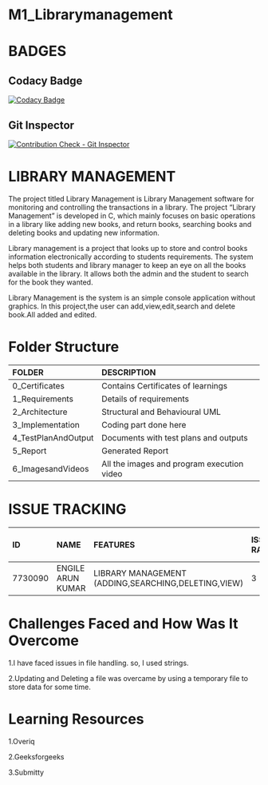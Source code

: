 # M1_Librarymanagement
# BADGES
 
## Codacy Badge
[![Codacy Badge](https://app.codacy.com/project/badge/Grade/2beb676d970f4be594e4681402073c6b)](https://www.codacy.com/gh/ENG230/M1_Librarymanagement/dashboard?utm_source=github.com&amp;utm_medium=referral&amp;utm_content=ENG230/M1_Librarymanagement&amp;utm_campaign=Badge_Grade)

## Git Inspector
[![Contribution Check - Git Inspector](https://github.com/ENG230/M1_Librarymanagement/actions/workflows/gitinspector.yml/badge.svg)](https://github.com/ENG230/M1_Librarymanagement/actions/workflows/gitinspector.yml)


# **LIBRARY MANAGEMENT**

The project titled Library Management  is Library Management software for monitoring and controlling the transactions in a library. The project “Library Management” is developed in C, which mainly focuses on basic operations in a library like adding new books, and return books, searching books and deleting books and updating new information.

Library management is a project that looks up to store and control books information electronically according to students requirements. The system helps both students and library manager to keep an eye on all the books available in the library. It allows both the admin and the student to search for the book they wanted.

Library Management is the system is an simple console application without graphics. In this project,the user can add,view,edit,search and delete book.All added and edited. 

# Folder Structure
|FOLDER|DESCRIPTION|
|:-----|:----------|
|0_Certificates|Contains Certificates of learnings|
|1_Requirements|Details of  requirements|
|2_Architecture|Structural and Behavioural UML|
|3_Implementation|Coding part done here|
|4_TestPlanAndOutput|Documents with test plans and outputs|
|5_Report|Generated Report|
|6_ImagesandVideos|All the images and program execution video|

# ISSUE TRACKING
|ID|NAME|FEATURES|ISSUES RAISED|ISSUES RESOLVED|TOTAL TESTCASES|TOTAL TESTCASES PASSED|
|:----|:---|:-------|:------------|:--------------|:--------------|:---------------------|
|7730090|ENGILE ARUN KUMAR|LIBRARY MANAGEMENT (ADDING,SEARCHING,DELETING,VIEW)|3|3|5|5|

# Challenges Faced and How Was It Overcome
1.I have faced issues in file handling. so, I used strings.

2.Updating and Deleting a file was overcame by using a temporary file to store data for some time.

# Learning Resources
1.Overiq

2.Geeksforgeeks

3.Submitty
